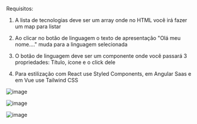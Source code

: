 Requisitos:

1) A lista de tecnologias deve ser um array onde no HTML você irá fazer um map para listar

2) Ao clicar no botão de linguagem  o texto de apresentação "Olá meu nome...." muda para
a linguagem selecionada

3) O botão de linguagem  deve ser um componente onde você passará 3 propriedades: Título,
ícone e o click dele

4) Para estilização com React use Styled Components, em Angular Saas e em Vue use Tailwind
CSS

![image](https://user-images.githubusercontent.com/98665329/203875715-9707451e-9bcc-4114-8f6e-46ac27a5ef2f.png)

![image](https://user-images.githubusercontent.com/98665329/203875876-e9d90e3b-76c9-448e-9869-708998a6011d.png)

![image](https://user-images.githubusercontent.com/98665329/203875909-d4fc1888-80e2-4a9a-835a-ab2729228ec8.png)
